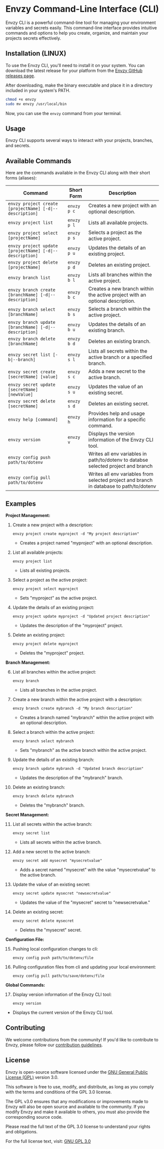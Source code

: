 # Envzy Command-Line Interface (CLI)

Envzy CLI is a powerful command-line tool for managing your environment variables and secrets easily. This command-line interface provides intuitive commands and options to help you create, organize, and maintain your projects secrets effectively.

## Installation (LINUX)

To use the Envzy CLI, you'll need to install it on your system. You can download the latest release for your platform from the [Envzy GitHub releases page](https://github.com/kamicodaxe/envzy-cli/releases).

After downloading, make the binary executable and place it in a directory included in your system's PATH.

```sh
chmod +x envzy
sudo mv envzy /usr/local/bin
```

Now, you can use the `envzy` command from your terminal.

## Usage

Envzy CLI supports several ways to interact with your projects, branches, and secrets.

## Available Commands

Here are the commands available in the Envzy CLI along with their short forms (aliases):

| Command                                                  | Short Form  | Description                                                                             |
| -------------------------------------------------------- | ----------- | --------------------------------------------------------------------------------------- |
| `envzy project create [projectName] [-d\|--description]` | `envzy p c` | Creates a new project with an optional description.                                     |
| `envzy project list`                                     | `envzy p l` | Lists all available projects.                                                           |
| `envzy project select [projectName]`                     | `envzy p s` | Selects a project as the active project.                                                |
| `envzy project update [projectName] [-d\|--description]` | `envzy p u` | Updates the details of an existing project.                                             |
| `envzy project delete [projectName]`                     | `envzy p d` | Deletes an existing project.                                                            |
| `envzy branch list`                                      | `envzy b l` | Lists all branches within the active project.                                           |
| `envzy branch create [branchName] [-d\|--description]`   | `envzy b c` | Creates a new branch within the active project with an optional description.            |
| `envzy branch select [branchName]`                       | `envzy b s` | Selects a branch within the active project.                                             |
| `envzy branch update [branchName] [-d\|--description]`   | `envzy b u` | Updates the details of an existing branch.                                              |
| `envzy branch delete [branchName]`                       | `envzy b d` | Deletes an existing branch.                                                             |
| `envzy secret list [-b\|--branch]`                       | `envzy s l` | Lists all secrets within the active branch or a specified branch.                       |
| `envzy secret create [secretName] [value]`               | `envzy s c` | Adds a new secret to the active branch.                                                 |
| `envzy secret update [secretName] [newValue]`            | `envzy s u` | Updates the value of an existing secret.                                                |
| `envzy secret delete [secretName]`                       | `envzy s d` | Deletes an existing secret.                                                             |
| `envzy help [command]`                                   | `envzy h`   | Provides help and usage information for a specific command.                             |
| `envzy version`                                          | `envzy v`   | Displays the version information of the Envzy CLI tool.                                 |
| `envzy config push path/to/dotenv`                       |             | Writes all env variables in path/to/dotenv to databse selected project and branch       |
| `envzy config pull path/to/dotenv`                       |             | Writes all env variables from selected project and branch in database to path/to/dotenv |

## Examples

**Project Management:**

1. Create a new project with a description:

   ```shell
   envzy project create myproject -d "My project description"
   ```

   - Creates a project named "myproject" with an optional description.

2. List all available projects:

   ```shell
   envzy project list
   ```

   - Lists all existing projects.

3. Select a project as the active project:

   ```shell
   envzy project select myproject
   ```

   - Sets "myproject" as the active project.

4. Update the details of an existing project:

   ```shell
   envzy project update myproject -d "Updated project description"
   ```

   - Updates the description of the "myproject" project.

5. Delete an existing project:

   ```shell
   envzy project delete myproject
   ```

   - Deletes the "myproject" project.

**Branch Management:**

6. List all branches within the active project:

   ```shell
   envzy branch
   ```

   - Lists all branches in the active project.

7. Create a new branch within the active project with a description:

   ```shell
   envzy branch create mybranch -d "My branch description"
   ```

   - Creates a branch named "mybranch" within the active project with an optional description.

8. Select a branch within the active project:

   ```shell
   envzy branch select mybranch
   ```

   - Sets "mybranch" as the active branch within the active project.

9. Update the details of an existing branch:

   ```shell
   envzy branch update mybranch -d "Updated branch description"
   ```

   - Updates the description of the "mybranch" branch.

10. Delete an existing branch:

    ```shell
    envzy branch delete mybranch
    ```

    - Deletes the "mybranch" branch.

**Secret Management:**

11. List all secrets within the active branch:

    ```shell
    envzy secret list
    ```

    - Lists all secrets within the active branch.

12. Add a new secret to the active branch:

    ```shell
    envzy secret add mysecret "mysecretvalue"
    ```

    - Adds a secret named "mysecret" with the value "mysecretvalue" to the active branch.

13. Update the value of an existing secret:

    ```shell
    envzy secret update mysecret "newsecretvalue"
    ```

    - Updates the value of the "mysecret" secret to "newsecretvalue."

14. Delete an existing secret:

    ```shell
    envzy secret delete mysecret
    ```

    - Deletes the "mysecret" secret.

**Configuration File:**

15. Pushing local configuration changes to cli:

    ```shell
    envzy config push path/to/dotenv/file
    ```

16. Pulling configuration files from cli and updating your local environment:

    ```shell
    envzy config pull path/to/save/dotenv/file
    ```

**Global Commands:**

17. Display version information of the Envzy CLI tool:

    ```shell
    envzy version
    ```

- Displays the current version of the Envzy CLI tool.

## Contributing

We welcome contributions from the community! If you'd like to contribute to Envzy, please follow our [contribution guidelines](CONTRIBUTING.md).

## License

Envzy is open-source software licensed under the [GNU General Public License (GPL)](https://www.gnu.org/licenses/gpl-3.0.md) version 3.0.

This software is free to use, modify, and distribute, as long as you comply with the terms and conditions of the GPL 3.0 license.

The GPL v3.0 ensures that any modifications or improvements made to Envzy will also be open source and available to the community. If you modify Envzy and make it available to others, you must also provide the corresponding source code.

Please read the full text of the GPL 3.0 license to understand your rights and obligations.

For the full license text, visit: [GNU GPL 3.0](https://www.gnu.org/licenses/gpl-3.0.md)
